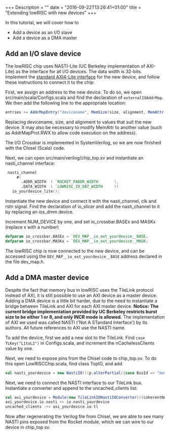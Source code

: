 +++
Description = ""
date = "2016-09-22T13:26:41+01:00"
title = "Extending lowRISC with new devices"
+++

In this tutorial, we will cover how to

* Add a device as an I/O slave
* Add a device as a DMA master

## Add an I/O slave device

The lowRISC chip uses NASTI-Lite (UC Berkeley implementation of AXI-Lite) as the interface for all I/O devices. The data width is 32-bits. Implement the [standard AXI4-Lite interface](http://www.xilinx.com/support/documentation/ip_documentation/ug761_axi_reference_guide.pdf "Xilinx AXI Specification") for the new device, and follow these instructions to connect it to the chip:

First, we assign an address to the new device. To do so, we open src/main/scala/Configs.scala and find the declaration of `externalIOAddrMap`. We then add the following line to the appropriate location:
```scala
entries += AddrMapEntry("devicename", MemSize(size, alignment, MemAttr(AddrMapProt.RW)))
```
Replacing devicename, size, and alignment to values that suit the new device. It may also be necessary to modify MemAttr to another value (such as AddrMapProt.RWX to allow code execution on the address).

The I/O Crossbar is implemented in SystemVerilog, so we are now finished with the Chisel (Scala) code.

Next, we can open src/main/verilog/chip\_top.sv and instantiate an nasti_channel interface:
```verilog
 nasti_channel
     #(
       .ADDR_WIDTH  ( `ROCKET_PADDR_WIDTH       ),
       .DATA_WIDTH  ( `LOWRISC_IO_DAT_WIDTH     ))
   io_yourdevice_lite();
```

Instantiate the new device and connect it with the nasti\_channel, clk and rstn signal. Find the declaration of io\_slicer and add the nasti\_channel to it by replacing an ios\_dmm device.

Increment NUM\_DEVICE by one, and set io\_crossbar.BASEx and MASKx (replace x with a number)
```verilog
defparam io_crossbar.BASEx = `DEV_MAP__io_ext_yourdevice__BASE;
defparam io_crossbar.MASKx = `DEV_MAP__io_ext_yourdevice__MASK;
```

The lowRISC chip is now connected to the new device, and can be accessed using the `DEV_MAP__io_ext_yourdevice__BASE` address declared in the file dev_map.h.

## Add a DMA master device

Despite the fact that memory bus in lowRISC uses the TileLink protocol instead 
of AXI, it is still possible to use an AXI device as a master device.  Adding 
a DMA device is a little bit harder, due to the need to instantiate a bridge 
between TileLink and AXI for each AXI master device. __Notice: The current 
bridge implementation provided by UC Berkeley restricts burst size to be 
either 1 or 8, and only INCR mode is allowed.__ The implementation of AXI we 
used was called NASTI ('Not A STandard Interface') by its authors. All future 
references to AXI use the NASTI name.

To add the device, first we add a new slot to the TileLink. Find `case TLKey("L1toL2")` in Configs.scala, and increment the nCachelessClients value by one.

Next, we need to expose pins from the Chisel code to chip_top.sv. To do this open LowRISCChip.scala, find class TopIO, and add
```scala
val nasti_yourdevice = new NastiIO()(p.alterPartial({case BusId => "mem"})).flip
```

Next, we need to connect the NASTI interface to our TileLink bus. Instantiate a converter and append to the uncached_clients list:
```scala
val axi_yourdevice = Module(new TileLinkIONastiIOConverter()(coherentNetParams))
axi_yourdevice.io.nasti <> io.nasti_yourdevice
uncached_clients :+= axi_yourdevice.io.tl
```

Now after regenerating the Verilog file from Chisel, we are able to see many
NASTI pins exposed from the Rocket module, which we can wire to our device
in chip_top.sv.

